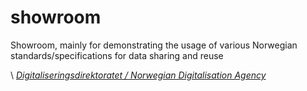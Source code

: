 # showroom

Showroom, mainly for demonstrating the usage of various Norwegian standards/specifications for data sharing and reuse 

\ [_Digitaliseringsdirektoratet / Norwegian Digitalisation Agency_](https://digdir.no)
